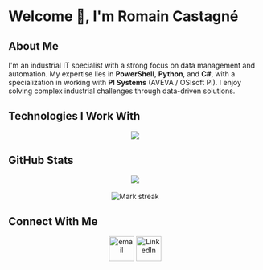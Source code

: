 # Welcome 👋, I'm Romain Castagné

## About Me
I'm an industrial IT specialist with a strong focus on data management and automation. My expertise lies in **PowerShell**, **Python**, and **C#**, with a specialization in working with **PI Systems** (AVEVA / OSIsoft PI). I enjoy solving complex industrial challenges through data-driven solutions.

## Technologies I Work With
<p align="center">
  <a href="https://skillicons.dev">
    <img src="https://skillicons.dev/icons?i=py,powershell,cs,docker,grafana,nginx,git,linux&perline=8" />
  </a>
</p>

## GitHub Stats
<p align="center">
  <img align="center" src="https://github-readme-stats.vercel.app/api?username=romaincastagne&theme=dark&show_icons=true&count_private=true" />
  <br></br>
  <img title="🔥 Get streak stats for your profile at git.io/streak-stats" alt="Mark streak" src="https://github-readme-streak-stats.herokuapp.com/?user=romaincastagne&theme=dark&hide_border=false" />
</p>

## Connect With Me
<p align="center">
  <a href="mailto:romain.castagne@example.com"><img align="center" src="https://img.icons8.com/color/50/000000/gmail--v1.png" alt="email" height="50" width="50" /></a>
  <a href="https://linkedin.com/in/romaincastagne"><img align="center" src="https://img.icons8.com/color/50/000000/linkedin.png" alt="LinkedIn" height="50" width="50" /></a>
</p>

